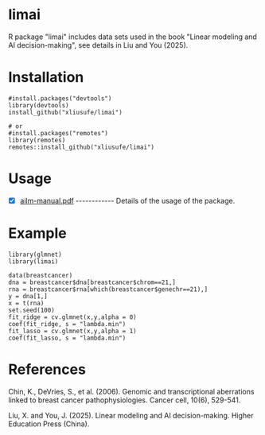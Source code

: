 # limai
R package "limai" includes data sets used in the book "Linear modeling and AI decision-making", see details in Liu and You (2025).

# Installation

    #install.packages("devtools")
    library(devtools)
    install_github("xliusufe/limai")

    # or
    #install.packages("remotes")
    library(remotes)
    remotes::install_github("xliusufe/limai") 

# Usage

- [x] [ailm-manual.pdf](https://github.com/xliusufe/ailm/inst/limai-manual.pdf) ------------ Details of the usage of the package.

# Example
    library(glmnet)
    library(limai)
 
    data(breastcancer)
    dna = breastcancer$dna[breastcancer$chrom==21,]
	rna = breastcancer$rna[which(breastcancer$genechr==21),]
	y = dna[1,]
	x = t(rna)
	set.seed(100)
	fit_ridge = cv.glmnet(x,y,alpha = 0)
	coef(fit_ridge, s = "lambda.min")
	fit_lasso = cv.glmnet(x,y,alpha = 1)
	coef(fit_lasso, s = "lambda.min")


# References
Chin, K., DeVries, S., et al. (2006). Genomic and transcriptional aberrations linked to breast cancer pathophysiologies. Cancer cell, 10(6), 529-541.

Liu, X. and You, J. (2025). Linear modeling and AI decision-making. Higher Education Press (China).





